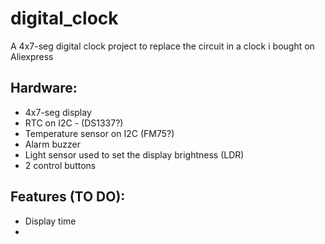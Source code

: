# digital_clock
A 4x7-seg digital clock project to replace the circuit in a clock i bought on Aliexpress

## Hardware:
 * 4x7-seg display
 * RTC on I2C - (DS1337?)
 * Temperature sensor on I2C (FM75?)
 * Alarm buzzer
 * Light sensor used to set the display brightness (LDR)
 * 2 control buttons

## Features (TO DO):
 * Display time
 * 
